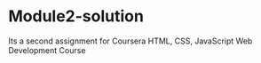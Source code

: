 # Module2-solution
Its a second assignment for Coursera HTML, CSS, JavaScript Web Development Course

